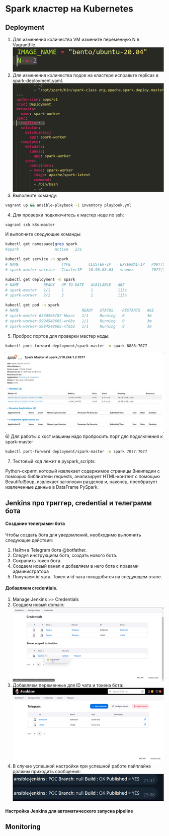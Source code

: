 # Spark кластер на Kubernetes

## Deployment
1) Для изменения количества VM измените переменную N в Vagrantfile.
![alt text](./screenshots/1-1.png)
2) Для изменения количества подов на кластере исправьте replicas в spark-deployment.yaml.
![alt text](./screenshots/1-2.png)
3) Выполните команду: 
```bash
vagrant up && ansible-playbook -i inventory playbook.yml
```
4) Для проверки подключитесь к мастер ноде по ssh:
```bash
vagrant ssh k8s-master
```
И выполните следующие команды:
```bash
kubectl get namespace|grep spark
#spark                Active   23s
```

```bash
kubectl get service -n spark
# NAME                   TYPE        CLUSTER-IP    EXTERNAL-IP   PORT(S)    AGE
# spark-master-service   ClusterIP   10.96.88.63   <none>        7077/TCP   66s
```

```bash
kubectl get deployment -n spark
# NAME           READY   UP-TO-DATE   AVAILABLE   AGE
# spark-master   1/1     1            1           113s
# spark-worker   2/2     2            2           113s
```

```bash
kubectl get pod -n spark
# NAME                            READY   STATUS    RESTARTS   AGE
# spark-master-659d596f87-bkxnc   1/1     Running   0          3m
# spark-worker-5994548665-wr6bs   1/1     Running   0          3m
# spark-worker-5994548665-xf6b2   1/1     Running   0          3m
```
5) Проброс портов для проверки мастер ноды:

```bash
kubectl port-forward deployment/spark-master -n spark 8888:7077 
```
![alt text](./screenshots/1-5.png)
6) Для работы с хост машины надо пробросить порт для подключения к spark-master
```bash
kubectl port-forward deployment/spark-master -n spark 7077:7077 
```
7) Тестовый код лежит в pyspark_scripts:

Python-скрипт, который извлекает содержимое страницы Википедии с помощью библиотеки requests, анализирует HTML-контент с помощью BeautifulSoup, извлекает заголовки разделов и, наконец, преобразует извлеченные данные в DataFrame PySpark.

## Jenkins про триггер, credential и телеграмм бота
#### Создание телеграмм-бота
Чтобы создать бота для уведомлений, необходимо выполнить следующие действия:
1. Найти в Telegram бота @botfather.
2. Следуя инструкциям бота, создать нового бота.
3. Сохранить токен бота.
4. Создаем новый канал и добавляем в него бота с правами администратора
5. Получаем id чата.
Токен и id чата понадобятся на следующем этапе.
#### Добавляем credentials.
1. Manage Jenkins >> Credentials
2. Создаем новый domain:
![alt text](./screenshots/2-1.png)
3. Добавляем переменные для ID чата и токена бота:
![alt text](./screenshots/2-2.png)
4. В случае успешной настройки при успешной работе пайплайна должны приходить сообщения:
![alt text](./screenshots/2-3.png)
#### Настройка Jenkins для автоматического запуска pipeline
## Monitoring
